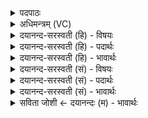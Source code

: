 <details><summary>पदपाठः</summary>

मि॒त्रावरु॑णाभ्याम्। त्वा॒। दे॒वा॒व्य᳖मिति॑ देवऽअ॒व्य᳖म्। य॒ज्ञस्य॑। आयु॑षे। गृ॒ह्णा॒मि॒। इन्द्रा॑य। त्वा॒। दे॒वा॒व्य᳖मिति॑ देवऽअ॒व्य᳖म्। य॒ज्ञस्य॑। आयु॑षे। गृ॒ह्णा॒मि॒। इ॒न्द्रा॒ग्निभ्या॒मिती॑न्द्रा॒ग्निऽभ्या॑म्। त्वा॒। दे॒वा॒व्य᳖मिति॑ देवऽअ॒व्य᳖म्। य॒ज्ञस्य॑। आयु॑षे। गृ॒ह्णा॒मि॒। इन्द्रा॒वरु॑णाभ्याम्। त्वा॒। दे॒वा॒व्य᳖मिति॑ देवऽअ॒व्य᳖म्। य॒ज्ञस्य॑। आयु॑षे। गृ॒ह्णा॒मि॒। इन्द्रा॒बृह॒स्पति॑भ्या॒मितीन्द्राबृह॒स्पति॑ऽभ्याम्। त्वा॒। दे॒वा॒व्य᳖मिति॑ देवऽअ॒व्य᳖म्। य॒ज्ञस्य॑। आयु॑षे। गृ॒ह्णा॒मि॒। इन्द्रा॒विष्णु॑भ्या॒मितीन्द्रा॒विष्णुभ्या॒मितीन्द्रा॒विष्णु॑ऽभ्याम्। त्वा॒। दे॒वा॒व्य᳖मिति॑ देवऽअ॒व्य᳖म्। य॒ज्ञस्य॑। आयु॑षे। गृ॒ह्णा॒मि॒। २३।
</details>

<details><summary>अधिमन्त्रम् (VC)</summary>

- विश्वेदेवा देवताः
- वत्सार काश्यप ऋषिः
- अनुष्टुप्, प्राजापत्या अनुष्टुप्, स्वराट् साम्नी अनुष्टुप्, भुरिग् आर्ची गायत्री, भुरिक् साम्नी अनुष्टुप्
- षड्जः, गान्धारः
</details>

<details><summary>दयानन्द-सरस्वती (हि) - विषयः</summary>

सब विद्याओं में प्रवीण पुरुष को सभा का अधिकारी करे, यह अगले मन्त्र में कहा है ॥
</details>

<details><summary>दयानन्द-सरस्वती (हि) - पदार्थः</summary>

पदार्थान्वयभाषाः -  हे सभापते ! धर्म, अर्थ, काम और मोक्ष की इच्छा करनेवाला मैं (यज्ञस्य) अग्निहोत्र से लेकर राज्य पालन पर्य्यन्त यज्ञ की (आयुषे) उन्नति होने के लिये (मित्रावरुणाभ्याम्) मित्र और उत्तम विद्यायुक्त पुरुषों के अर्थ (देवाव्यम्) विद्वानों की रक्षा करनेवाले (त्वा) तुझको (गृह्णामि) स्वीकार करता हूँ। हे सेनापते विद्वन् ! (यज्ञस्य) सत्संगति करने की (आयुषे) उन्नति के लिये (इन्द्राय) परमैश्वर्य्यवान् पुरुष के अर्थ (देवाव्यम्) विद्वानों की रक्षा करनेवाला (त्वा) तुझ को (गृह्णामि) ग्रहण करता हूँ। हे शस्त्रास्त्रविद्या के जाननेवाले प्रवीण ! (यज्ञस्य) शिल्पविद्या के कामों की सिद्धि की (आयुषे) प्राप्ति के लिये (इन्द्राग्निभ्याम्) बिजुली और प्रसिद्ध आग के गुण प्रकाश होने के अर्थ (देवाव्यम्) दिव्य विद्या बोध की रक्षा करनेवाले (त्वा) तुझको (गृह्णामि) ग्रहण करता हूँ। हे शिल्पिन् ! (यज्ञस्य) क्रिया-चतुराई का (आयुषे) ज्ञान होने के (इन्द्रावरुणाभ्याम्) बिजुली और जल के गुण प्रकाश होने के अर्थ (देवाव्यम्) उन की विद्या जाननेवाले (त्वा) तुझ को (गृह्णामि) ग्रहण करता हूँ। हे अध्यापक ! (यज्ञस्य) पढ़ने-पढ़ाने की (आयुषे) उन्नति के लिये (इन्द्राबृहस्पतिभ्याम्) राजा और शस्त्रवेत्ताओं के अर्थ (देवाव्यम्) प्रशंसित योगविद्या के जानने और प्राप्त करानेवाले (त्वा) तुझको (गृह्णामि) ग्रहण करता हूँ। हे विद्वन् ! (यज्ञस्य) विज्ञान की (आयुषे) बढ़ती के लिये (इन्द्राविष्णुभ्याम्) ईश्वर और वेदशास्त्र के जानने के अर्थ (देवाव्यम्) ब्रह्मज्ञानी को तृप्त करनेवाले (त्वा) तुझको (गृह्णामि) ग्रहण करता हूँ ॥२३॥
</details>

<details><summary>दयानन्द-सरस्वती (हि) - भावार्थः</summary>

भावार्थभाषाः -  प्रजाजनों को उचित है कि सकल शास्त्र का प्रचार होने के लिये सब विद्याओं में कुशल और अत्यन्त ब्रह्मचर्य्य के अनुष्ठान करनेवाले पुरुष को सभापति करें और यह वह सभापति भी परम प्रीति के साथ सकल शास्त्र का प्रचार करता-कराता रहे ॥२३॥
</details>

<details><summary>दयानन्द-सरस्वती (सं) - विषयः</summary>

सर्वविद्याप्रवीणं सभापतिं कुर्य्यादित्युपदिश्यते ॥
</details>

<details><summary>दयानन्द-सरस्वती (सं) - पदार्थः</summary>

पदार्थान्वयभाषाः -  हे सभापते ! धर्मार्थकाममोक्षानिच्छुरहं यज्ञस्यायुषे मित्रावरुणाभ्यां देवाव्यं त्वां गृह्णामि। हे सेनापते विद्वन् ! यज्ञस्यायुष इन्द्राय देवाव्यं त्वा गृह्णामि। हे शस्त्रास्त्रविद्याविद् यज्ञस्यायुष इन्द्राग्निभ्यां देवाव्यं त्वा त्वां गृह्णामि। हे शिल्पिन् ! यज्ञस्यायुष इन्द्रावरुणाभ्यां देवाव्यं त्वा त्वां गृह्णामि तथा यज्ञस्यायुष इन्द्राबृहस्पतिभ्यां देवाव्यं त्वा त्वां गृह्णामि। हे विद्वन् ! यज्ञस्यायुष इन्द्राविष्णुभ्यां देवाव्यं त्वा त्वां गृह्णामि ॥२३॥
</details>

<details><summary>दयानन्द-सरस्वती (सं) - भावार्थः</summary>

भावार्थभाषाः -  प्रजाजनैः सकलशास्त्रप्रचाराय सर्वविद्याकुशलोऽतिशयितब्रह्मचर्य्यादिकर्म्मानुष्ठाता सभाध्यक्षः कर्त्तव्यः, सोऽपि प्रीत्या सकलशास्त्रं प्रचारयेत् ॥२३॥
</details>

<details><summary>सविता जोशी ← दयानन्दः (म) - भावार्थः</summary>

भावार्थभाषाः -  सर्व शास्त्रांचा प्रसार होण्यासाठी प्रजेने सर्व विद्येत प्रवीण व अखंड ब्रह्मचारी पुरुषाला राजा करावे व राजाने अत्यंत प्रेमाने सर्व शास्त्रांचा प्रसार, प्रसार करावा.
</details>